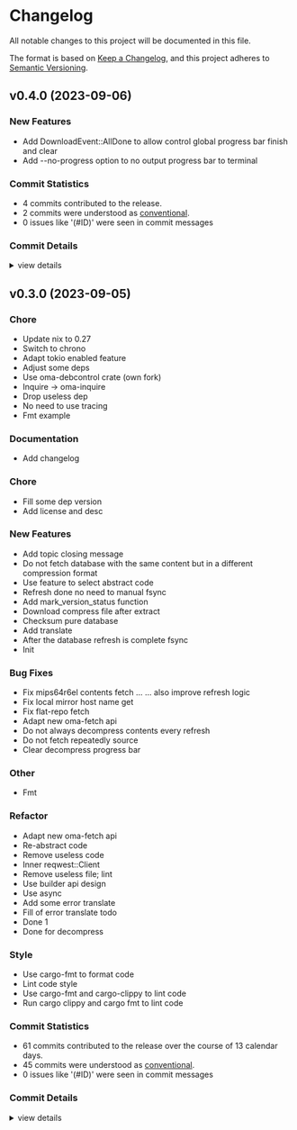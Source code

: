# Changelog

All notable changes to this project will be documented in this file.

The format is based on [Keep a Changelog](https://keepachangelog.com/en/1.0.0/),
and this project adheres to [Semantic Versioning](https://semver.org/spec/v2.0.0.html).

## v0.4.0 (2023-09-06)

### New Features

 - <csr-id-a0750502605cabb6d7385f1cbc96edf639324cb5/> Add DownloadEvent::AllDone to allow control global progress bar finish and clear
 - <csr-id-13018326745688027422575eb5a364a050c4c691/> Add --no-progress option to no output progress bar to terminal

### Commit Statistics

<csr-read-only-do-not-edit/>

 - 4 commits contributed to the release.
 - 2 commits were understood as [conventional](https://www.conventionalcommits.org).
 - 0 issues like '(#ID)' were seen in commit messages

### Commit Details

<csr-read-only-do-not-edit/>

<details><summary>view details</summary>

 * **Uncategorized**
    - Release oma-topics v0.1.2, oma-refresh v0.4.0 ([`14edf42`](https://github.com/AOSC-Dev/oma/commit/14edf42022306405c9e4583b3445d3fd573a100e))
    - Release oma-fetch v0.3.0, safety bump 2 crates ([`0959dfb`](https://github.com/AOSC-Dev/oma/commit/0959dfb5414f46c96d7b7aa39c485bdc1d3862de))
    - Add DownloadEvent::AllDone to allow control global progress bar finish and clear ([`a075050`](https://github.com/AOSC-Dev/oma/commit/a0750502605cabb6d7385f1cbc96edf639324cb5))
    - Add --no-progress option to no output progress bar to terminal ([`1301832`](https://github.com/AOSC-Dev/oma/commit/13018326745688027422575eb5a364a050c4c691))
</details>

## v0.3.0 (2023-09-05)

<csr-id-11fd26ec2732fe5be0137601fe3388a1f9aaf014/>
<csr-id-adffcfbc7c19c8e559ba45f991cb4af55f1c8224/>
<csr-id-57003169329e01d60172d3531e7f3817bacf46da/>
<csr-id-922fb8aa093a6050c4fdc848f2e5fab369db6095/>
<csr-id-0f2613cb0419e58d10a6bf453d4e4417b02f6e4a/>
<csr-id-57fcaa531bc827a8661cf2a4f0f8a50c39289277/>
<csr-id-0e14c25a9f5ad34da79df93cd3e686e81323f320/>
<csr-id-0ca5be73a7ddb70e3a07b63ef21f2f873e420832/>
<csr-id-f875de43cb615ab3f620e5e1c6989b3f07c651be/>
<csr-id-9bb6e19a703bc76515a7fa70c19aaafef38c7d7b/>
<csr-id-1943b764ee60248d6c02f820e50cdc1e5d73716b/>
<csr-id-21864b9135312ce096ccfed57dc240fffd28fda1/>
<csr-id-2768dc5e3070661cc797121575c25ba88819d8a9/>
<csr-id-1a3d60e8665faf452a217a478bf0b1c7ce3e445b/>
<csr-id-336b02cd7f1e950d028724c11d2318bed0495ddc/>
<csr-id-b097de9165dc0f1a8d970b750c84d6f5fc8ead81/>
<csr-id-5622e3699691081f0de4466379c14bc539e69c11/>
<csr-id-20818083ca01c6209cd28d5279637d7e21422192/>
<csr-id-a3c910b6cf9ef432f2b93e38adb61fd6b021d819/>
<csr-id-88efbe1e674c3a3030144ad3b0690d1e2095cdaf/>
<csr-id-1e637a4c0b535d095c8f35229a8ce910c3a163a6/>
<csr-id-0e32ceead5727a79c2841c5d137fd32a8cd88753/>
<csr-id-65fa216e325fe96f964a31c47d500e3197c9a269/>
<csr-id-20ee30139b0da28db1d422d4605cbe3582a71e15/>
<csr-id-9de51fa2cf2993c10acfd05d3cda133e6140ac44/>
<csr-id-b8b68685187bf1740c91372b9aa73bb777e3d134/>
<csr-id-86d65eb054576ec4e2fea52d3722beb7dc8c0c32/>

### Chore

 - <csr-id-11fd26ec2732fe5be0137601fe3388a1f9aaf014/> Update nix to 0.27
 - <csr-id-adffcfbc7c19c8e559ba45f991cb4af55f1c8224/> Switch to chrono
 - <csr-id-57003169329e01d60172d3531e7f3817bacf46da/> Adapt tokio enabled feature
 - <csr-id-922fb8aa093a6050c4fdc848f2e5fab369db6095/> Adjust some deps
 - <csr-id-0f2613cb0419e58d10a6bf453d4e4417b02f6e4a/> Use oma-debcontrol crate (own fork)
 - <csr-id-57fcaa531bc827a8661cf2a4f0f8a50c39289277/> Inquire -> oma-inquire
 - <csr-id-0e14c25a9f5ad34da79df93cd3e686e81323f320/> Drop useless dep
 - <csr-id-0ca5be73a7ddb70e3a07b63ef21f2f873e420832/> No need to use tracing
 - <csr-id-f875de43cb615ab3f620e5e1c6989b3f07c651be/> Fmt example

### Documentation

 - <csr-id-54bc679fe098faceea2ed461f5da6178b34330f0/> Add changelog

### Chore

 - <csr-id-b8b68685187bf1740c91372b9aa73bb777e3d134/> Fill some dep version
 - <csr-id-86d65eb054576ec4e2fea52d3722beb7dc8c0c32/> Add license and desc

### New Features

 - <csr-id-9665cd4b3e50ca8fbe18c388bd3c75f6c4b81b2e/> Add topic closing message
 - <csr-id-94687df792f92c1b717c81ff31b8e803aa5fb125/> Do not fetch database with the same content but in a different compression format
 - <csr-id-69a17fe9bbc77374992e617a62db681bb7a1bca6/> Use feature to select abstract code
 - <csr-id-870fcaeeafdf83a4e2e54d07f81a59e38c05ec9b/> Refresh done no need to manual fsync
 - <csr-id-578b5e39890ec6a53b378c56201b0e179107f451/> Add mark_version_status function
 - <csr-id-67c9c44809f1ae091913d851fc2e8b18163eb037/> Download compress file after extract
 - <csr-id-df69c9714ffb218ba8963d39ef63bd5cedecf015/> Checksum pure database
 - <csr-id-bf04133b4335ac1de687634a393bf5f2685d9e5f/> Add translate
 - <csr-id-3ee53e62af52f374b32cbbf86e60a591547ca17a/> After the database refresh is complete fsync
 - <csr-id-5cedd38dc69b89403b8f13aa8b68a6360481991b/> Init

### Bug Fixes

 - <csr-id-7a41dbe55da4336620a5b3ea0606f2144bff0c50/> Fix mips64r6el contents fetch ...
   ... also improve refresh logic
 - <csr-id-66d3fd158891d2c061a3133b39bd179077c10d72/> Fix local mirror host name get
 - <csr-id-f4b96b0e5e5f944e74528b857402bb8e5de36030/> Fix flat-repo fetch
 - <csr-id-6ff39b47d20f24e194187e1c0a35f3f4f615d410/> Adapt new oma-fetch api
 - <csr-id-f86961d4ad183a69974186c7a9a8fd59d4e63d84/> Do not always decompress contents every refresh
 - <csr-id-5732aeab8067c66265b1f0c9893fc216a2a1c0a3/> Do not fetch repeatedly source
 - <csr-id-2f40bc8d2709ffc8d1cfec391ef5eab6a42c1dd5/> Clear decompress progress bar

### Other

 - <csr-id-9bb6e19a703bc76515a7fa70c19aaafef38c7d7b/> Fmt

### Refactor

 - <csr-id-1943b764ee60248d6c02f820e50cdc1e5d73716b/> Adapt new oma-fetch api
 - <csr-id-21864b9135312ce096ccfed57dc240fffd28fda1/> Re-abstract code
 - <csr-id-2768dc5e3070661cc797121575c25ba88819d8a9/> Remove useless code
 - <csr-id-1a3d60e8665faf452a217a478bf0b1c7ce3e445b/> Inner reqwest::Client
 - <csr-id-336b02cd7f1e950d028724c11d2318bed0495ddc/> Remove useless file; lint
 - <csr-id-b097de9165dc0f1a8d970b750c84d6f5fc8ead81/> Use builder api design
 - <csr-id-5622e3699691081f0de4466379c14bc539e69c11/> Use async
 - <csr-id-20818083ca01c6209cd28d5279637d7e21422192/> Add some error translate
 - <csr-id-a3c910b6cf9ef432f2b93e38adb61fd6b021d819/> Fill of error translate todo
 - <csr-id-88efbe1e674c3a3030144ad3b0690d1e2095cdaf/> Done 1
 - <csr-id-1e637a4c0b535d095c8f35229a8ce910c3a163a6/> Done for decompress

### Style

 - <csr-id-0e32ceead5727a79c2841c5d137fd32a8cd88753/> Use cargo-fmt to format code
 - <csr-id-65fa216e325fe96f964a31c47d500e3197c9a269/> Lint code style
 - <csr-id-20ee30139b0da28db1d422d4605cbe3582a71e15/> Use cargo-fmt and cargo-clippy to lint code
 - <csr-id-9de51fa2cf2993c10acfd05d3cda133e6140ac44/> Run cargo clippy and cargo fmt to lint code

### Commit Statistics

<csr-read-only-do-not-edit/>

 - 61 commits contributed to the release over the course of 13 calendar days.
 - 45 commits were understood as [conventional](https://www.conventionalcommits.org).
 - 0 issues like '(#ID)' were seen in commit messages

### Commit Details

<csr-read-only-do-not-edit/>

<details><summary>view details</summary>

 * **Uncategorized**
    - Fill some dep version ([`b8b6868`](https://github.com/AOSC-Dev/oma/commit/b8b68685187bf1740c91372b9aa73bb777e3d134))
    - Add license and desc ([`86d65eb`](https://github.com/AOSC-Dev/oma/commit/86d65eb054576ec4e2fea52d3722beb7dc8c0c32))
    - Add changelog ([`54bc679`](https://github.com/AOSC-Dev/oma/commit/54bc679fe098faceea2ed461f5da6178b34330f0))
    - Release oma-console v0.1.2, oma-topics v0.1.1, oma-refresh v0.3.0 ([`5f4e6d8`](https://github.com/AOSC-Dev/oma/commit/5f4e6d8262f42724c8f796fc0b6c560a39d3fd5f))
    - Add topic closing message ([`9665cd4`](https://github.com/AOSC-Dev/oma/commit/9665cd4b3e50ca8fbe18c388bd3c75f6c4b81b2e))
    - Release oma-fetch v0.2.0, safety bump 2 crates ([`3d643f9`](https://github.com/AOSC-Dev/oma/commit/3d643f98588d93c60a094808b794624e78d464b7))
    - Adapt new oma-fetch api ([`1943b76`](https://github.com/AOSC-Dev/oma/commit/1943b764ee60248d6c02f820e50cdc1e5d73716b))
    - Bump oma-utils v0.1.5 ([`f671881`](https://github.com/AOSC-Dev/oma/commit/f67188176dfaa546bcfec4512c00509a60c86f98))
    - Fix mips64r6el contents fetch ... ([`7a41be`](https://github.com/AOSC-Dev/oma/commit/7a41dbe55da4336620a5b3ea0606f2144bff0c50))
    - Use cargo-fmt to format code ([`0e32cee`](https://github.com/AOSC-Dev/oma/commit/0e32ceead5727a79c2841c5d137fd32a8cd88753))
    - Lint code style ([`65fa216`](https://github.com/AOSC-Dev/oma/commit/65fa216e325fe96f964a31c47d500e3197c9a269))
    - Do not fetch database with the same content but in a different compression format ([`94687df`](https://github.com/AOSC-Dev/oma/commit/94687df792f92c1b717c81ff31b8e803aa5fb125))
    - Update nix to 0.27 ([`11fd26e`](https://github.com/AOSC-Dev/oma/commit/11fd26ec2732fe5be0137601fe3388a1f9aaf014))
    - Use cargo-fmt and cargo-clippy to lint code ([`20ee301`](https://github.com/AOSC-Dev/oma/commit/20ee30139b0da28db1d422d4605cbe3582a71e15))
    - Feat(oma-refresh: improve date parse error handle ([`ac889c4`](https://github.com/AOSC-Dev/oma/commit/ac889c4e4e5b0f71b5e5b439f68bc3bffcc5ebd4))
    - Switch to chrono ([`adffcfb`](https://github.com/AOSC-Dev/oma/commit/adffcfbc7c19c8e559ba45f991cb4af55f1c8224))
    - Adapt tokio enabled feature ([`5700316`](https://github.com/AOSC-Dev/oma/commit/57003169329e01d60172d3531e7f3817bacf46da))
    - Adjust some deps ([`922fb8a`](https://github.com/AOSC-Dev/oma/commit/922fb8aa093a6050c4fdc848f2e5fab369db6095))
    - Bump oma-console v0.1.1, oma-fetch v0.1.2, oma-utils v0.1.4, oma-pm v0.2.1 ([`64f5d1b`](https://github.com/AOSC-Dev/oma/commit/64f5d1bf4f93b7b3b1f5a00134e232409458e5e3))
    - Fix local mirror host name get ([`66d3fd1`](https://github.com/AOSC-Dev/oma/commit/66d3fd158891d2c061a3133b39bd179077c10d72))
    - Bump oma-utils v0.1.3 ([`206806f`](https://github.com/AOSC-Dev/oma/commit/206806f036ed7f127955c14499c742c7864848f9))
    - Bump oma-utils v0.1.2 ([`27954dc`](https://github.com/AOSC-Dev/oma/commit/27954dc8346d57431f4d4f4cbf695841027eb440))
    - Use feature to select abstract code ([`69a17fe`](https://github.com/AOSC-Dev/oma/commit/69a17fe9bbc77374992e617a62db681bb7a1bca6))
    - Refresh done no need to manual fsync ([`870fcae`](https://github.com/AOSC-Dev/oma/commit/870fcaeeafdf83a4e2e54d07f81a59e38c05ec9b))
    - Use oma-debcontrol crate (own fork) ([`0f2613c`](https://github.com/AOSC-Dev/oma/commit/0f2613cb0419e58d10a6bf453d4e4417b02f6e4a))
    - Fmt ([`9bb6e19`](https://github.com/AOSC-Dev/oma/commit/9bb6e19a703bc76515a7fa70c19aaafef38c7d7b))
    - Release oma-console v0.1.0 ([`aaf51bc`](https://github.com/AOSC-Dev/oma/commit/aaf51bc802b8e2c464c68c47efb6ffa6c0f075c2))
    - Re-abstract code ([`21864b9`](https://github.com/AOSC-Dev/oma/commit/21864b9135312ce096ccfed57dc240fffd28fda1))
    - Fix flat-repo fetch ([`f4b96b0`](https://github.com/AOSC-Dev/oma/commit/f4b96b0e5e5f944e74528b857402bb8e5de36030))
    - Add mark_version_status function ([`578b5e3`](https://github.com/AOSC-Dev/oma/commit/578b5e39890ec6a53b378c56201b0e179107f451))
    - Remove useless code ([`2768dc5`](https://github.com/AOSC-Dev/oma/commit/2768dc5e3070661cc797121575c25ba88819d8a9))
    - Inner reqwest::Client ([`1a3d60e`](https://github.com/AOSC-Dev/oma/commit/1a3d60e8665faf452a217a478bf0b1c7ce3e445b))
    - Inquire -> oma-inquire ([`57fcaa5`](https://github.com/AOSC-Dev/oma/commit/57fcaa531bc827a8661cf2a4f0f8a50c39289277))
    - Drop useless dep ([`0e14c25`](https://github.com/AOSC-Dev/oma/commit/0e14c25a9f5ad34da79df93cd3e686e81323f320))
    - Remove useless file; lint ([`336b02c`](https://github.com/AOSC-Dev/oma/commit/336b02cd7f1e950d028724c11d2318bed0495ddc))
    - Download compress file after extract ([`67c9c44`](https://github.com/AOSC-Dev/oma/commit/67c9c44809f1ae091913d851fc2e8b18163eb037))
    - Checksum pure database ([`df69c97`](https://github.com/AOSC-Dev/oma/commit/df69c9714ffb218ba8963d39ef63bd5cedecf015))
    - Use builder api design ([`b097de9`](https://github.com/AOSC-Dev/oma/commit/b097de9165dc0f1a8d970b750c84d6f5fc8ead81))
    - Use async ([`5622e36`](https://github.com/AOSC-Dev/oma/commit/5622e3699691081f0de4466379c14bc539e69c11))
    - Add some error translate ([`2081808`](https://github.com/AOSC-Dev/oma/commit/20818083ca01c6209cd28d5279637d7e21422192))
    - Fill of error translate todo ([`a3c910b`](https://github.com/AOSC-Dev/oma/commit/a3c910b6cf9ef432f2b93e38adb61fd6b021d819))
    - Cargo fmt ([`b0f6954`](https://github.com/AOSC-Dev/oma/commit/b0f69541f4d8baa5abb92d1db2e73fe6dc4c71f5))
    - No need to use tracing ([`0ca5be7`](https://github.com/AOSC-Dev/oma/commit/0ca5be73a7ddb70e3a07b63ef21f2f873e420832))
    - Adapt new oma-fetch api ([`6ff39b4`](https://github.com/AOSC-Dev/oma/commit/6ff39b47d20f24e194187e1c0a35f3f4f615d410))
    - Add translate ([`bf04133`](https://github.com/AOSC-Dev/oma/commit/bf04133b4335ac1de687634a393bf5f2685d9e5f))
    - After the database refresh is complete fsync ([`3ee53e6`](https://github.com/AOSC-Dev/oma/commit/3ee53e62af52f374b32cbbf86e60a591547ca17a))
    - Do not always decompress contents every refresh ([`f86961d`](https://github.com/AOSC-Dev/oma/commit/f86961d4ad183a69974186c7a9a8fd59d4e63d84))
    - Do not fetch repeatedly source ([`5732aea`](https://github.com/AOSC-Dev/oma/commit/5732aeab8067c66265b1f0c9893fc216a2a1c0a3))
    - Run cargo clippy and cargo fmt to lint code ([`9de51fa`](https://github.com/AOSC-Dev/oma/commit/9de51fa2cf2993c10acfd05d3cda133e6140ac44))
    - Fmt example ([`f875de4`](https://github.com/AOSC-Dev/oma/commit/f875de43cb615ab3f620e5e1c6989b3f07c651be))
    - Clear decompress progress bar ([`2f40bc8`](https://github.com/AOSC-Dev/oma/commit/2f40bc8d2709ffc8d1cfec391ef5eab6a42c1dd5))
    - Done 1 ([`88efbe1`](https://github.com/AOSC-Dev/oma/commit/88efbe1e674c3a3030144ad3b0690d1e2095cdaf))
    - Done for decompress ([`1e637a4`](https://github.com/AOSC-Dev/oma/commit/1e637a4c0b535d095c8f35229a8ce910c3a163a6))
    - 7 ([`211c9f0`](https://github.com/AOSC-Dev/oma/commit/211c9f036108f74e0c331e6228e54482350ebeb9))
    - 6 ([`9b195b0`](https://github.com/AOSC-Dev/oma/commit/9b195b04f2f7e224f096aa6c04aaba56c55b1698))
    - 5 ([`7c5a418`](https://github.com/AOSC-Dev/oma/commit/7c5a418058df9cc95d556323abaed84e34156116))
    - Some changes(4) ([`6450e2d`](https://github.com/AOSC-Dev/oma/commit/6450e2d2a7588d958be39cbecb375872422277f2))
    - Some changes(3) ([`80ea9eb`](https://github.com/AOSC-Dev/oma/commit/80ea9ebb86e4f88ea3a1d283f2686d1d38c2c73c))
    - Some changes(2) ([`12407e3`](https://github.com/AOSC-Dev/oma/commit/12407e3c9bf79f1b47a8b3a942f1979a771d72f1))
    - Some change ([`5d16784`](https://github.com/AOSC-Dev/oma/commit/5d16784215b2c47059c335e5f03c94ffaaf63693))
    - Init ([`5cedd38`](https://github.com/AOSC-Dev/oma/commit/5cedd38dc69b89403b8f13aa8b68a6360481991b))
</details>

